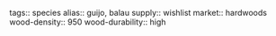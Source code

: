 tags:: species
alias:: guijo, balau
supply:: wishlist
market:: hardwoods
wood-density:: 950
wood-durability:: high
